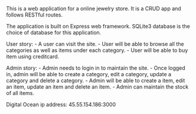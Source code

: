 This is a web application for a online jewelry store. It is a CRUD app and follows RESTful routes.

The application is built on Express web framework. 
SQLite3 database is the choice of database for this application.

User story:
	- A user can visit the site.
	- User will be able to browse all the categories as well as items under each category.
	- User will be able to buy item using creditcard.

Admin story:
	- Admin needs to login in to maintain the site.
	- Once logged in, admin will be able to create a category, edit a category, update a category and delete a category.
	- Admin will be able to create a item, edit an item, update an item and delete an item.
	- Admin can maintain the stock of all items. 
	
Digital Ocean ip address:
	45.55.154.186:3000

